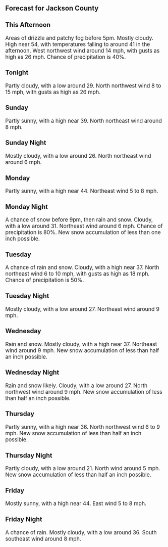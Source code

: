 <div>
   <h2>Forecast for Jackson County</h2>
   <p>
      <div style="font-size:120%">
         <h3>This Afternoon</h3>Areas of drizzle and patchy fog before 5pm. Mostly cloudy. High near 54, with temperatures falling to around 41 in the afternoon.
         West northwest wind around 14 mph, with gusts as high as 26 mph. Chance of precipitation is 40%.<br></div>
   </p>
   <p>
      <div style="font-size:120%">
         <h3>Tonight</h3>Partly cloudy, with a low around 29. North northwest wind 8 to 15 mph, with gusts as high as 26 mph.<br></div>
   </p>
   <p>
      <div style="font-size:120%">
         <h3>Sunday</h3>Partly sunny, with a high near 39. North northeast wind around 8 mph.<br></div>
   </p>
   <p>
      <div style="font-size:120%">
         <h3>Sunday Night</h3>Mostly cloudy, with a low around 26. North northeast wind around 6 mph.<br></div>
   </p>
   <p>
      <div style="font-size:120%">
         <h3>Monday</h3>Partly sunny, with a high near 44. Northeast wind 5 to 8 mph.<br></div>
   </p>
   <p>
      <div style="font-size:120%">
         <h3>Monday Night</h3>A chance of snow before 9pm, then rain and snow. Cloudy, with a low around 31. Northeast wind around 6 mph. Chance of precipitation
         is 80%. New snow accumulation of less than one inch possible.<br></div>
   </p>
   <p>
      <div style="font-size:120%">
         <h3>Tuesday</h3>A chance of rain and snow. Cloudy, with a high near 37. North northeast wind 6 to 10 mph, with gusts as high as 18 mph. Chance
         of precipitation is 50%.<br></div>
   </p>
   <p>
      <div style="font-size:120%">
         <h3>Tuesday Night</h3>Mostly cloudy, with a low around 27. Northeast wind around 9 mph.<br></div>
   </p>
   <p>
      <div style="font-size:120%">
         <h3>Wednesday</h3>Rain and snow. Mostly cloudy, with a high near 37. Northeast wind around 9 mph. New snow accumulation of less than half an
         inch possible.<br></div>
   </p>
   <p>
      <div style="font-size:120%">
         <h3>Wednesday Night</h3>Rain and snow likely. Cloudy, with a low around 27. North northwest wind around 9 mph. New snow accumulation of less than
         half an inch possible.<br></div>
   </p>
   <p>
      <div style="font-size:120%">
         <h3>Thursday</h3>Partly sunny, with a high near 36. North northwest wind 6 to 9 mph. New snow accumulation of less than half an inch possible.<br></div>
   </p>
   <p>
      <div style="font-size:120%">
         <h3>Thursday Night</h3>Partly cloudy, with a low around 21. North wind around 5 mph. New snow accumulation of less than half an inch possible.<br></div>
   </p>
   <p>
      <div style="font-size:120%">
         <h3>Friday</h3>Mostly sunny, with a high near 44. East wind 5 to 8 mph.<br></div>
   </p>
   <p>
      <div style="font-size:120%">
         <h3>Friday Night</h3>A chance of rain. Mostly cloudy, with a low around 36. South southeast wind around 8 mph.<br></div>
   </p>
</div>